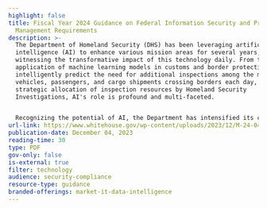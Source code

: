 ```yaml
---
highlight: false
title: Fiscal Year 2024 Guidance on Federal Information Security and Privacy
  Management Requirements
description: >-
  The Department of Homeland Security (DHS) has been leveraging artificial
  intelligence (AI) to enhance various mission areas for several years,
  witnessing the transformative impact of this technology daily. From the
  application of machine learning models in customs and border protection, which
  intelligently predict the need for additional inspections among the myriad
  vehicles, passengers, and cargo shipments crossing borders each day, to the
  strategic allocation of inspection resources by Homeland Security
  Investigations, AI's role is profound and multi-faceted.


  Recognizing the potential of AI, the Department has intensified its commitment to integrating this technology throughout its operations responsibly. In a significant move to consolidate these efforts, Secretary Mayorkas, in April 2023, inaugurated the Department's Artificial Intelligence Task Force under the leadership of the Secretary for Science and Technology. The commitment was further solidified in September 2023 with the appointment of Eric Hysen as the Department's inaugural Chief AI Officer. This strategic positioning marks a pivotal step in propelling the Department's endeavors in the realm of AI, ensuring a focused and robust integration of AI technologies in enhancing national security and operational efficiency.
url-link: https://www.whitehouse.gov/wp-content/uploads/2023/12/M-24-04-FY24-FISMA-Guidance.pdf
publication-date: December 04, 2023
reading-time: 30
type: PDF
gov-only: false
is-external: true
filter: technology
audience: security-compliance
resource-type: guidance
branded-offerings: market-it-data-intelligence
---
```

